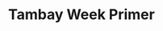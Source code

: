 ---
title: Tambay Week Primer 
redirect_to: https://drive.google.com/file/d/1JB8rWUyvkQben_F53BKP73Pd1munUXdK/view?usp=sharing
redirect_from: 
  - /TambayWeekPrimer
  - /tambayweekprimer
---